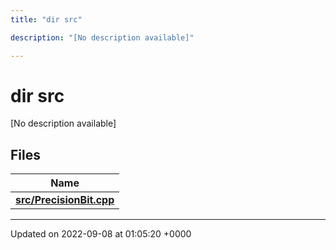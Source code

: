```yaml
---
title: "dir src"

description: "[No description available]"

---
```


# dir src

[No description available]

## Files

| Name           |
| -------------- |
| **[src/PrecisionBit.cpp](/documentation/code/files/precisionbit_8cpp/)**  |






-------------------------------

Updated on 2022-09-08 at 01:05:20 +0000
